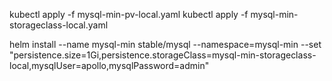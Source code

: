 kubectl apply -f mysql-min-pv-local.yaml
kubectl apply -f mysql-min-storageclass-local.yaml

helm install --name mysql-min stable/mysql --namespace=mysql-min --set "persistence.size=1Gi,persistence.storageClass=mysql-min-storageclass-local,mysqlUser=apollo,mysqlPassword=admin"
